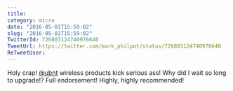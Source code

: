 ```yaml
---
title: 
category: micro
date: "2016-05-01T15:59:02"
slug: "2016-05-01T15:59:02"
TwitterId: 726803124740976640
TweetUrl: https://twitter.com/mark_philpot/status/726803124740976640
ReTweetUser: 
---
```


Holy crap! [@ubnt](https://twitter.com/ubnt) wireless products kick serious ass! Why did I wait so long to upgrade!? Full endorsement! Highly, highly recommended!